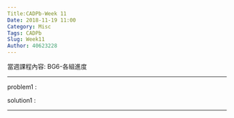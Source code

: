 ```yaml
---
Title:CADPb-Week 11
Date: 2018-11-19 11:00
Category: Misc
Tags: CADPb
Slug: Week11
Author: 40623228
---
```


當週課程內容:
BG6-各組進度
<!-- PELICAN_END_SUMMARY -->

----
problem1 : 

solution1 : 

----





